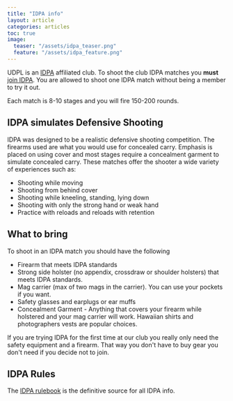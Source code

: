 ```yaml
---
title: "IDPA info"
layout: article
categories: articles
toc: true
image:
  teaser: "/assets/idpa_teaser.png"
  feature: "/assets/idpa_feature.png"
---
```


UDPL is an [IDPA](http://www.idpa.com) affiliated club. To shoot the club IDPA matches you **must** [join IDPA](https://www.idpa.com/join-now). You are allowed to shoot one IDPA match without being a member to try it out. 

Each match is 8-10 stages and you will fire 150-200 rounds.

## IDPA simulates Defensive Shooting

IDPA was designed to be a realistic defensive shooting competition. The firearms used are what you would use for concealed carry. Emphasis is placed on using cover and most stages require a concealment garment to simulate concealed carry. These matches offer the shooter a wide variety of experiences such as:

* Shooting while moving
* Shooting from behind cover
* Shooting while kneeling, standing, lying down
* Shooting with only the strong hand or weak hand
* Practice with reloads and reloads with retention


## What to bring

To shoot in an IDPA match you should have the following

* Firearm that meets IDPA standards
* Strong side holster (no appendix, crossdraw or shoulder holsters) that meets IDPA standards.
* Mag carrier (max of two mags in the carrier). You can use your pockets if you want.
* Safety glasses and earplugs or ear muffs
* Concealment Garment - Anything that covers your firearm while holstered and your mag carrier will work. Hawaiian shirts and photographers vests are popular choices.

If you are trying IDPA for the first time at our club you really only need the safety equipment and a firearm. That way you don't have to buy gear you don't need if you decide not to join.


## IDPA Rules

The [IDPA rulebook](http://www.idpa.com/compete/rules) is the definitive source for all IDPA info.
